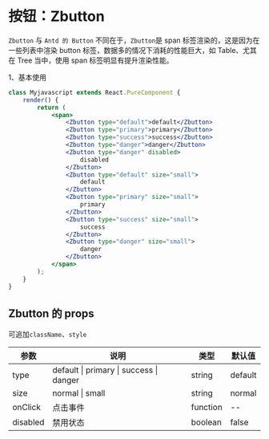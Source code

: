 
# 按钮：Zbutton

`Zbutton` 与 `Antd 的 Button` 不同在于，`Zbutton`是 span 标签渲染的，这是因为在一些列表中渲染 button 标签，数据多的情况下消耗的性能巨大，如 Table、尤其在 Tree 当中，使用 span 标签明显有提升渲染性能。

1、基本使用

<div class="z-demo-box" data-render="demo1" data-title="基本使用"></div>

```jsx
class Myjavascript extends React.PureComponent {
	render() {
		return (
			<span>
				<Zbutton type="default">default</Zbutton>
				<Zbutton type="primary">primary</Zbutton>
				<Zbutton type="success">success</Zbutton>
				<Zbutton type="danger">danger</Zbutton>
				<Zbutton type="danger" disabled>
					disabled
				</Zbutton>
				<Zbutton type="default" size="small">
					default
				</Zbutton>
				<Zbutton type="primary" size="small">
					primary
				</Zbutton>
				<Zbutton type="success" size="small">
					success
				</Zbutton>
				<Zbutton type="danger" size="small">
					danger
				</Zbutton>
			</span>
		);
	}
}
```

## Zbutton 的 props

可追加`className`、`style`

<table>
	<thead>
		<tr>
			<th>参数</th>
			<th>说明</th>
			<th>类型</th>
			<th>默认值</th>
		</tr>
	</thead>
	<tbody>
		<tr>
			<td>type</td>
			<td>default | primary | success | danger</td>
			<td>string</td>
			<td>default</td>
		</tr>
		<tr>
			<td>size</td>
			<td>normal | small</td>
			<td>string</td>
			<td>normal</td>
		</tr>
		<tr>
			<td>onClick</td>
			<td>点击事件</td>
			<td>function</td>
			<td>--</td>
		</tr>
		<tr>
			<td>disabled</td>
			<td>禁用状态</td>
			<td>boolean</td>
			<td>false</td>
		</tr>
	</tbody>
</table>
